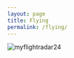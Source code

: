 ```yaml
---
layout: page
title: Flying
permalink: /flying/
---
```


![myflightradar24](https://banners-my.flightradar24.com/lorenzm.png)